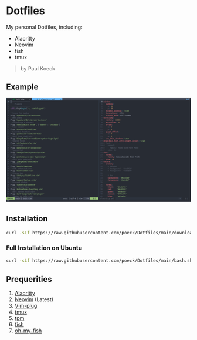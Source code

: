 # Dotfiles

My personal Dotfiles, including:

- Alacritty
- Neovim
- fish
- tmux

> by Paul Koeck

## Example

![alt example](https://github.com/paulkoeckdev/DotFiles/blob/main/example.png?raw=true)

## Installation

```bash
curl -sLf https://raw.githubusercontent.com/poeck/Dotfiles/main/download.sh | bash
```

### Full Installation on Ubuntu

```bash
curl -sLf https://raw.githubusercontent.com/poeck/Dotfiles/main/bash.sh | bash
```

## Prequerities

1. [Alacritty](https://github.com/alacritty/alacritty)
2. [Neovim](https://neovim.io/) (Latest)
3. [Vim-plug](https://github.com/junegunn/vim-plug)
4. [tmux](https://github.com/tmux/tmux)
5. [tpm](https://github.com/tmux-plugins/tpm)
6. [fish](https://github.com/tmux-plugins/tpm)
7. [oh-my-fish](https://github.com/oh-my-fish/oh-my-fish)
